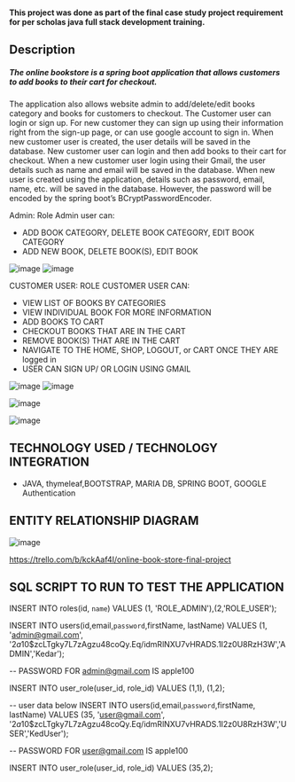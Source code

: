 #### This project was done as part of the final case study project requirement for per scholas java full stack development training. 
## Description 
##### The online bookstore is a spring boot application that allows customers to add books to their cart for checkout. 
The application also allows website admin to add/delete/edit books category and books for customers to checkout. 
The Customer user can login or sign up. For new customer they can sign up using their information right from the sign-up page, or can use google account to sign in. When new customer user is created, the user details will be saved in the database. New customer user can login and then add books to their cart for checkout. When a new customer user login using their Gmail, the user details such as name and email will be saved in the database. When new user is created using the application, details such as password, email, name, etc.  will be saved in the database. However, the password will be encoded by the spring boot’s BCryptPasswordEncoder. 

Admin: Role
Admin user can: 
-	ADD BOOK CATEGORY, DELETE BOOK CATEGORY, EDIT BOOK CATEGORY
-	ADD NEW BOOK, DELETE BOOK(S), EDIT BOOK

![image](https://user-images.githubusercontent.com/81042610/123123674-de042e00-d3fb-11eb-86aa-f21bad4f050d.png)
![image](https://user-images.githubusercontent.com/81042610/123123316-98dffc00-d3fb-11eb-89f1-0f80543fbad4.png)

CUSTOMER USER: ROLE
CUSTOMER USER CAN:
-	VIEW LIST OF BOOKS BY CATEGORIES 
-	VIEW INDIVIDUAL BOOK FOR MORE INFORMATION
-	ADD BOOKS TO CART
-	CHECKOUT BOOKS THAT ARE IN THE CART
-	REMOVE BOOK(S) THAT ARE IN THE CART
-	NAVIGATE TO THE HOME, SHOP, LOGOUT, or CART ONCE THEY ARE logged in 
-	USER CAN SIGN UP/ OR LOGIN USING GMAIL

![image](https://user-images.githubusercontent.com/81042610/123125532-70f19800-d3fd-11eb-9bd3-ca7d65d45414.png)
![image](https://user-images.githubusercontent.com/81042610/123125552-74851f00-d3fd-11eb-82ac-9b0dade8581a.png)


![image](https://user-images.githubusercontent.com/81042610/123125855-c0d05f00-d3fd-11eb-9c0b-a54a1123a4bb.png)

![image](https://user-images.githubusercontent.com/81042610/123126089-f5441b00-d3fd-11eb-89bb-b37c312b506d.png)

 
## TECHNOLOGY USED / TECHNOLOGY INTEGRATION
- JAVA, thymeleaf,BOOTSTRAP, MARIA DB, SPRING BOOT, GOOGLE Authentication

## ENTITY RELATIONSHIP DIAGRAM 

![image](https://user-images.githubusercontent.com/81042610/123129190-9af88980-d400-11eb-81c0-de58169c29f1.png)

https://trello.com/b/kckAaf4I/online-book-store-final-project

## SQL SCRIPT TO RUN TO TEST THE APPLICATION
INSERT INTO roles(id, `name`) VALUES
(1, 'ROLE_ADMIN'),(2,'ROLE_USER');

INSERT INTO users(id,email,`password`,firstName, lastName) VALUES
(1, 'admin@gmail.com', '$2a$10$zcLTgky7L7zAgzu48coQy.Eq/idmRlNXU7vHRADS.1I2z0U8RzH3W','ADMIN','Kedar');

-- PASSWORD FOR admin@gmail.com IS apple100

INSERT INTO user_role(user_id, role_id) VALUES
(1,1),
(1,2);

-- user data below
INSERT INTO users(id,email,`password`,firstName, lastName) VALUES
(35, 'user@gmail.com', '$2a$10$zcLTgky7L7zAgzu48coQy.Eq/idmRlNXU7vHRADS.1I2z0U8RzH3W','USER','KedUser');

-- PASSWORD FOR user@gmail.com IS apple100

INSERT INTO user_role(user_id, role_id) VALUES
(35,2);

